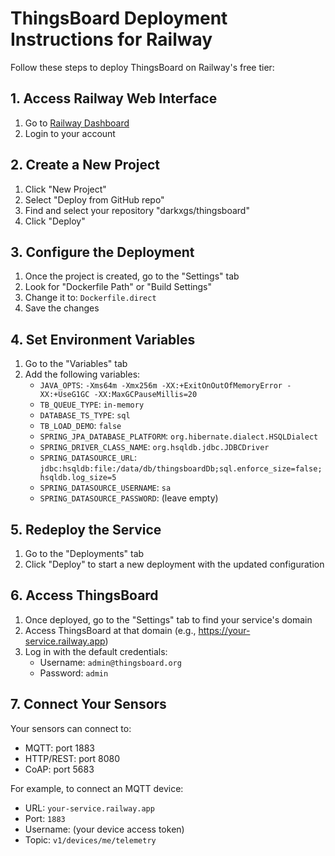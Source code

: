 # ThingsBoard Deployment Instructions for Railway

Follow these steps to deploy ThingsBoard on Railway's free tier:

## 1. Access Railway Web Interface

1. Go to [Railway Dashboard](https://railway.app/dashboard)
2. Login to your account

## 2. Create a New Project

1. Click "New Project"
2. Select "Deploy from GitHub repo"
3. Find and select your repository "darkxgs/thingsboard"
4. Click "Deploy"

## 3. Configure the Deployment

1. Once the project is created, go to the "Settings" tab
2. Look for "Dockerfile Path" or "Build Settings"
3. Change it to: `Dockerfile.direct`
4. Save the changes

## 4. Set Environment Variables

1. Go to the "Variables" tab
2. Add the following variables:
   - `JAVA_OPTS`: `-Xms64m -Xmx256m -XX:+ExitOnOutOfMemoryError -XX:+UseG1GC -XX:MaxGCPauseMillis=20`
   - `TB_QUEUE_TYPE`: `in-memory`
   - `DATABASE_TS_TYPE`: `sql`
   - `TB_LOAD_DEMO`: `false`
   - `SPRING_JPA_DATABASE_PLATFORM`: `org.hibernate.dialect.HSQLDialect`
   - `SPRING_DRIVER_CLASS_NAME`: `org.hsqldb.jdbc.JDBCDriver`
   - `SPRING_DATASOURCE_URL`: `jdbc:hsqldb:file:/data/db/thingsboardDb;sql.enforce_size=false;hsqldb.log_size=5`
   - `SPRING_DATASOURCE_USERNAME`: `sa`
   - `SPRING_DATASOURCE_PASSWORD`: (leave empty)

## 5. Redeploy the Service

1. Go to the "Deployments" tab
2. Click "Deploy" to start a new deployment with the updated configuration

## 6. Access ThingsBoard

1. Once deployed, go to the "Settings" tab to find your service's domain
2. Access ThingsBoard at that domain (e.g., https://your-service.railway.app)
3. Log in with the default credentials:
   - Username: `admin@thingsboard.org`
   - Password: `admin`

## 7. Connect Your Sensors

Your sensors can connect to:
- MQTT: port 1883
- HTTP/REST: port 8080
- CoAP: port 5683

For example, to connect an MQTT device:
- URL: `your-service.railway.app`
- Port: `1883`
- Username: (your device access token)
- Topic: `v1/devices/me/telemetry` 